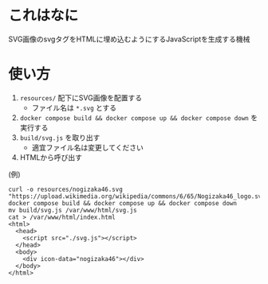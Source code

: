 # これはなに

SVG画像のsvgタグをHTMLに埋め込むようにするJavaScriptを生成する機械

# 使い方

1. `resources/` 配下にSVG画像を配置する
    - ファイル名は `*.svg` とする
2. `docker compose build && docker compose up && docker compose down` を実行する
3. `build/svg.js` を取り出す
    - 適宜ファイル名は変更してください
4. HTMLから呼び出す

(例)

```
curl -o resources/nogizaka46.svg "https://upload.wikimedia.org/wikipedia/commons/6/65/Nogizaka46_logo.svg"
docker compose build && docker compose up && docker compose down
mv build/svg.js /var/www/html/svg.js
cat > /var/www/html/index.html
<html>
  <head>
    <script src="./svg.js"></script>
  </head>
  <body>
    <div icon-data="nogizaka46"></div>
  </body>
</html>
```
